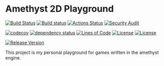 #  Amethyst 2D Playground
[![Build Status](https://img.shields.io/travis/RebornRider/amethyst-2d-playground/master.svg?label=Linux|OSX|WindowsMSVC&logo=travis-ci)](https://travis-ci.com/RebornRider/amethyst-2d-playground)
[![Build status](https://img.shields.io/appveyor/ci/RebornRider/amethyst-2d-playground/master.svg?label=WindowsGNU&logo=appveyor)](https://ci.appveyor.com/project/RebornRider/amethyst-2d-playground/)
[![Actions Status](https://github.com/RebornRider/amethyst-2d-playground/workflows/.github/workflows/on_submit.yml/badge.svg?branch=master&event=push)](https://github.com/RebornRider/amethyst-2d-playground/actions)
[![Security Audit](https://github.com/RebornRider/amethyst-2d-playground/workflows/.github/workflows/security_audit.yml/badge.svg?branch=master&event=push)](https://github.com/RebornRider/amethyst-2d-playground/actions)

[![codecov](https://codecov.io/gh/RebornRider/amethyst-2d-playground/branch/master/graph/badge.svg)](https://codecov.io/gh/RebornRider/amethyst-2d-playground)
[![dependency status](https://deps.rs/repo/github/RebornRider/amethyst-2d-playground/status.svg)](https://deps.rs/repo/github/RebornRider/amethyst-2d-playground)
[![Lines of Code](https://tokei.rs/b1/github/RebornRider/amethyst-2d-playground?category=code)](https://github.com/RebornRider/amethyst-2d-playground/)
[![License](https://img.shields.io/badge/license-MIT-blue.svg)](https://raw.githubusercontent.com/RebornRider/amethyst-2d-playground/LICENSE-MIT.txt)
[![License](https://img.shields.io/badge/license-APACHE-blue.svg)](https://raw.githubusercontent.com/RebornRider/amethyst-2d-playground/LICENSE-APACHE.txt)

[![Release Version](https://img.shields.io/github/release/RebornRider/amethyst-2d-playground.svg)](https://github.com/RebornRider/amethyst-2d-playground/releases)

This project is my personal playground for games written in the amethyst engine.
